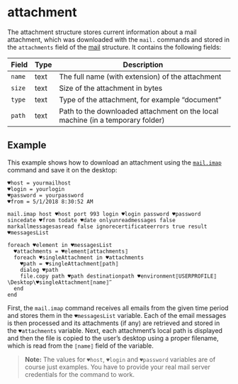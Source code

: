 # attachment
The attachment structure stores current information about a mail attachment, which was downloaded with the `mail.` commands and stored in the `attachments` field of the [mail](https://manual.g1ant.com/link/G1ANT.Language/G1ANT.Language/Structures/MailStructure.md) structure. It contains the following fields:

| Field  | Type | Description                                                  |
| ------ | ---- | ------------------------------------------------------------ |
| `name` | text | The full name (with extension) of the attachment             |
| `size` | text | Size of the attachment in bytes                              |
| `type` | text | Type of the attachment, for example “document”               |
| `path` | text | Path to the downloaded attachment on the local machine (in a temporary folder) |

## Example
This example shows how to download an attachment using the [`mail.imap`](https://manual.g1ant.com/link/G1ANT.Addon/G1ANT.Addon.Net/G1ANT.Addon.Net/Commands/MailImapCommand.md) command and save it on the desktop:

```G1ANT
♥host = yourmailhost
♥login = yourlogin
♥password = yourpassword
♥from = 5/1/2018 8:30:52 AM

mail.imap host ♥host port 993 login ♥login password ♥password sincedate ♥from todate ♥date onlyunreadmessages false markallmessagesasread false ignorecertificateerrors true result ♥messagesList

foreach ♥element in ♥messagesList
  ♥attachments = ♥element⟦attachments⟧
  foreach ♥singleAttachment in ♥attachments
    ♥path = ♥singleAttachment⟦path⟧
    dialog ♥path
    file.copy path ♥path destinationpath ♥environment⟦USERPROFILE⟧\Desktop\♥singleAttachment⟦name⟧‴
  end
end
```

First, the `mail.imap` command receives all emails from the given time period and stores them in the `♥messagesList` variable. Each of the email messages is then processed and its attachments (if any) are retrieved and stored in the `♥attachments` variable. Next, each attachment’s local path is displayed and then the file is copied to the user’s desktop using a proper filename, which is read from the `⟦name⟧` field of the variable.

> **Note:** The values for `♥host`, `♥login` and `♥password` variables are of course just examples. You have to provide your real mail server credentials for the command to work.

